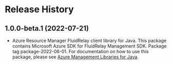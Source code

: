 # Release History

## 1.0.0-beta.1 (2022-07-21)

- Azure Resource Manager FluidRelay client library for Java. This package contains Microsoft Azure SDK for FluidRelay Management SDK.  Package tag package-2022-06-01. For documentation on how to use this package, please see [Azure Management Libraries for Java](https://aka.ms/azsdk/java/mgmt).
